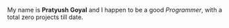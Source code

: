My name is **Pratyush Goyal** and I happen to be a good *Programmer*, with a total zero projects till date.
